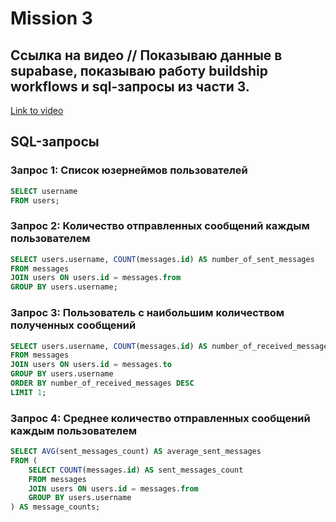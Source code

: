                                            
# Mission 3

## Ссылка на видео // Показываю данные в supabase, показываю работу buildship workflows и sql-запросы из части 3.

[Link to video](https://disk.yandex.ru/i/H_Mw9GluVTtrGg)

## SQL-запросы

### Запрос 1: Список юзернеймов пользователей
```sql
SELECT username
FROM users;
```
### Запрос 2: Количество отправленных сообщений каждым пользователем
```sql
SELECT users.username, COUNT(messages.id) AS number_of_sent_messages
FROM messages
JOIN users ON users.id = messages.from
GROUP BY users.username;
```
### Запрос 3: Пользователь с наибольшим количеством полученных сообщений
```sql
SELECT users.username, COUNT(messages.id) AS number_of_received_messages
FROM messages
JOIN users ON users.id = messages.to
GROUP BY users.username
ORDER BY number_of_received_messages DESC
LIMIT 1;
```
### Запрос 4: Среднее количество отправленных сообщений каждым пользователем
```sql 
SELECT AVG(sent_messages_count) AS average_sent_messages
FROM (
    SELECT COUNT(messages.id) AS sent_messages_count
    FROM messages
    JOIN users ON users.id = messages.from
    GROUP BY users.username
) AS message_counts;
```

 
